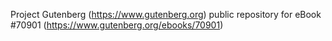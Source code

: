 Project Gutenberg (https://www.gutenberg.org) public repository for
eBook #70901 (https://www.gutenberg.org/ebooks/70901)
